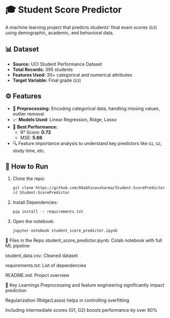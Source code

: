 # 🎓 Student Score Predictor

A machine learning project that predicts students' final exam scores (`G3`) using demographic, academic, and behavioral data.

## 📊 Dataset

- **Source:** UCI Student Performance Dataset  
- **Total Records:** 395 students  
- **Features Used:** 30+ categorical and numerical attributes  
- **Target Variable:** Final grade (`G3`)

## ⚙️ Features

- 🔄 **Preprocessing:** Encoding categorical data, handling missing values, outlier removal
- 📈 **Models Used:** Linear Regression, Ridge, Lasso  
- 🧮 **Best Performance:**  
  - R² Score: **0.72**  
  - MSE: **5.66**  
- 🔍 Feature importance analysis to understand key predictors like `G1`, `G2`, study time, etc.

## 🚀 How to Run

1. Clone the repo:
   ```bash
   git clone https://github.com/04abhinavsharma/Student-ScorePredictor.git
   cd Student-ScorePredictor
2. Install Dependencies:
   ```bash
   pip install -r requirements.txt
4. Open the notebook:
   ```bash
   jupyter notebook student_score_predictor.ipynb

📂 Files in the Repo
student_score_predictor.ipynb: Colab notebook with full ML pipeline

student_data.csv: Cleaned dataset

requirements.txt: List of dependencies

README.md: Project overview

📌 Key Learnings
Preprocessing and feature engineering significantly impact prediction

Regularization (Ridge/Lasso) helps in controlling overfitting

Including intermediate scores (G1, G2) boosts performance by over 60%
